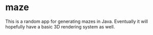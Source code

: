 maze
====

This is a random app for generating mazes in Java. Eventually it will hopefully have a basic 3D rendering system as well.
